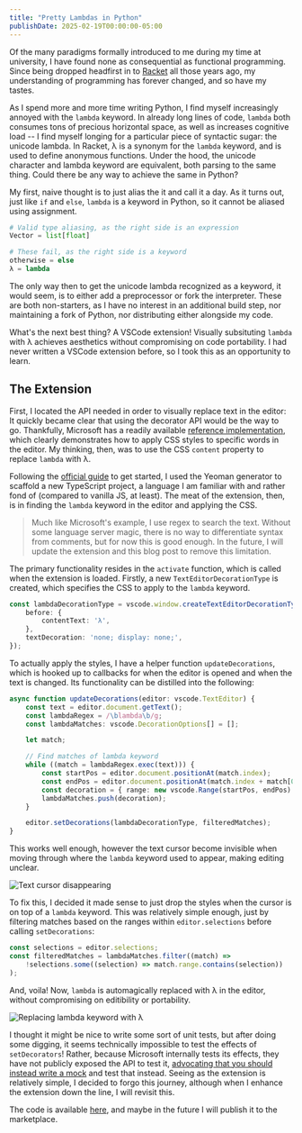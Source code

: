 ```yaml
---
title: "Pretty Lambdas in Python"
publishDate: 2025-02-19T00:00:00-05:00
---
```


Of the many paradigms formally introduced to me during my time at university, I have found none as consequential as functional programming. Since being dropped headfirst in to [Racket](https://racket-lang.org/) all those years ago, my understanding of programming has forever changed, and so have my tastes.

As I spend more and more time writing Python, I find myself increasingly annoyed with the `lambda` keyword. In already long lines of code, `lambda` both consumes tons of precious horizontal space, as well as increases cognitive load -- I find myself longing for a particular piece of syntactic sugar: the unicode lambda. In Racket, λ is a synonym for the `lambda` keyword, and is used to define anonymous functions. Under the hood, the unicode character and lambda keyword are equivalent, both parsing to the same thing. Could there be any way to achieve the same in Python?

My first, naive thought is to just alias the it and call it a day. As it turns out, just like `if` and `else`, `lambda` is a keyword in Python, so it cannot be aliased using assignment.

```python
# Valid type aliasing, as the right side is an expression
Vector = list[float] 

# These fail, as the right side is a keyword
otherwise = else
λ = lambda
```

The only way then to get the unicode lambda recognized as a keyword, it would seem, is to either add a preprocessor or fork the interpreter. These are both non-starters, as I have no interest in an additional build step, nor maintaining a fork of Python, nor distributing either alongside my code.

What's the next best thing? A VSCode extension! Visually subsituting `lambda` with λ achieves aesthetics without compromising on code portability. I had never written a VSCode extension before, so I took this as an opportunity to learn.

## The Extension

First, I located the API needed in order to visually replace text in the editor: It quickly became clear that using the decorator API would be the way to go. Thankfully, Microsoft has a readily available [reference implementation](https://github.com/microsoft/vscode-extension-samples/tree/main/decorator-sample), which clearly demonstrates how to apply CSS styles to specific words in the editor. My thinking, then, was to use the CSS `content` property to replace `lambda` with λ.

Following the [official guide](https://code.visualstudio.com/api/get-started/your-first-extension) to get started, I used the Yeoman generator to scaffold a new TypeScript project, a language I am familiar with and rather fond of (compared to vanilla JS, at least). The meat of the extension, then, is in finding the `lambda` keyword in the editor and applying the CSS.

> Much like Microsoft's example, I use regex to search the text. Without some language server magic, there is no way to differentiate syntax from comments, but for now this is good enough. In the future, I will update the extension and this blog post to remove this limitation.

The primary functionality resides in the `activate` function, which is called when the extension is loaded. Firstly, a new `TextEditorDecorationType` is created, which specifies the CSS to apply to the `lambda` keyword.

```typescript
const lambdaDecorationType = vscode.window.createTextEditorDecorationType({
    before: {
        contentText: 'λ',
    },
    textDecoration: 'none; display: none;',
});
```

To actually apply the styles, I have a helper function `updateDecorations`, which is hooked up to callbacks for when the editor is opened and when the text is changed. Its functionality can be distilled into the following:

```typescript
async function updateDecorations(editor: vscode.TextEditor) {
    const text = editor.document.getText();
    const lambdaRegex = /\blambda\b/g;
    const lambdaMatches: vscode.DecorationOptions[] = [];

    let match;

    // Find matches of lambda keyword
    while ((match = lambdaRegex.exec(text))) {
        const startPos = editor.document.positionAt(match.index);
        const endPos = editor.document.positionAt(match.index + match[0].length);
        const decoration = { range: new vscode.Range(startPos, endPos) };
        lambdaMatches.push(decoration);
    }

    editor.setDecorations(lambdaDecorationType, filteredMatches);
}
```

This works well enough, however the text cursor become invisible when moving through where the `lambda` keyword used to appear, making editing unclear.

![Text cursor disappearing]()

To fix this, I decided it made sense to just drop the styles when the cursor is on top of a `lambda` keyword. This was relatively simple enough, just by filtering matches based on the ranges within `editor.selections` before calling `setDecorations`:

```typescript
const selections = editor.selections;
const filteredMatches = lambdaMatches.filter((match) =>
    !selections.some((selection) => match.range.contains(selection))
);
```

And, voila! Now, `lambda` is automagically replaced with λ in the editor, without compromising on editibility or portability.

![Replacing lambda keyword with λ]()

I thought it might be nice to write some sort of unit tests, but after doing some digging, it seems technically impossible to test the effects of `setDecorators`! Rather, because Microsoft internally tests its effects, they have not publicly exposed the API to test it, [advocating that you should instead write a mock](https://github.com/microsoft/vscode/issues/136164#issuecomment-956027228) and test that instead. Seeing as the extension is relatively simple, I decided to forgo this journey, although when I enhance the extension down the line, I will revisit this.

The code is available [here](https://github.com/wlenig/pretty-lambdas), and maybe in the future I will publish it to the marketplace.